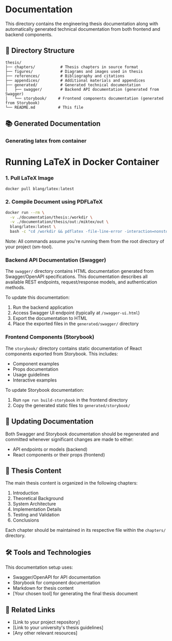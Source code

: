 # Documentation

This directory contains the engineering thesis documentation along with automatically generated technical documentation from both frontend and backend components.

## 📁 Directory Structure

```
thesis/
├── chapters/           # Thesis chapters in source format
├── figures/            # Diagrams and images used in thesis
├── references/         # Bibliography and citations
├── appendices/         # Additional materials and appendices
├── generated/          # Generated technical documentation
│   ├── swagger/        # Backend API documentation (generated from Swagger)
│   └── storybook/     # Frontend components documentation (generated from Storybook)
└── README.md          # This file
```

## 📚 Generated Documentation

### Generating latex from container

# Running LaTeX in Docker Container

### 1. Pull LaTeX Image

```bash
docker pull blang/latex:latest
```

### 2. Compile Document using PDFLaTeX

```bash
docker run --rm \
  -v ./documentation/thesis:/workdir \
  -v ./documentation/thesis/out:/miktex/out \
  blang/latex:latest \
  bash -c "cd /workdir && pdflatex -file-line-error -interaction=nonstopmode -synctex=1 -output-format=pdf -output-directory=/miktex/out -shell-escape -8bit main.tex"
```

Note: All commands assume you're running them from the root directory of your project (sm-tool).

### Backend API Documentation (Swagger)

The `swagger/` directory contains HTML documentation generated from Swagger/OpenAPI specifications. This documentation describes all available REST endpoints, request/response models, and authentication methods.

To update this documentation:

1. Run the backend application
2. Access Swagger UI endpoint (typically at `/swagger-ui.html`)
3. Export the documentation to HTML
4. Place the exported files in the `generated/swagger/` directory

### Frontend Components (Storybook)

The `storybook/` directory contains static documentation of React components exported from Storybook. This includes:

- Component examples
- Props documentation
- Usage guidelines
- Interactive examples

To update Storybook documentation:

1. Run `npm run build-storybook` in the frontend directory
2. Copy the generated static files to `generated/storybook/`

## 🔄 Updating Documentation

Both Swagger and Storybook documentation should be regenerated and committed whenever significant changes are made to either:

- API endpoints or models (backend)
- React components or their props (frontend)

## 📖 Thesis Content

The main thesis content is organized in the following chapters:

1. Introduction
2. Theoretical Background
3. System Architecture
4. Implementation Details
5. Testing and Validation
6. Conclusions

Each chapter should be maintained in its respective file within the `chapters/` directory.

## 🛠 Tools and Technologies

This documentation setup uses:

- Swagger/OpenAPI for API documentation
- Storybook for component documentation
- Markdown for thesis content
- [Your chosen tool] for generating the final thesis document

## 🔗 Related Links

- [Link to your project repository]
- [Link to your university's thesis guidelines]
- [Any other relevant resources]

